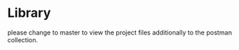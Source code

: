 # Library
please change to master to view the project files additionally to the postman collection. 
